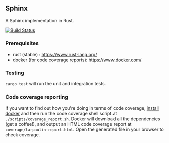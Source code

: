 ## Sphinx

A Sphinx implementation in Rust.

[![Build Status](https://travis-ci.com/nymtech/sphinx.svg?branch=develop)](https://travis-ci.com/nymtech/sphinx)

### Prerequisites

* rust (stable) : https://www.rust-lang.org/
* docker (for code coverage reports): https://www.docker.com/

### Testing 

`cargo test` will run the unit and integration tests. 

### Code coverage reporting

If you want to find out how you're doing in terms of code coverage, [install docker](https://www.docker.com) and then run the code coverage shell script at `./scripts/coverage_report.sh`. Docker will download all the dependencies (get a coffee!), and output an HTML code coverage report at `coverage/tarpaulin-report.html`. Open the generated file in your browser to check coverage. 